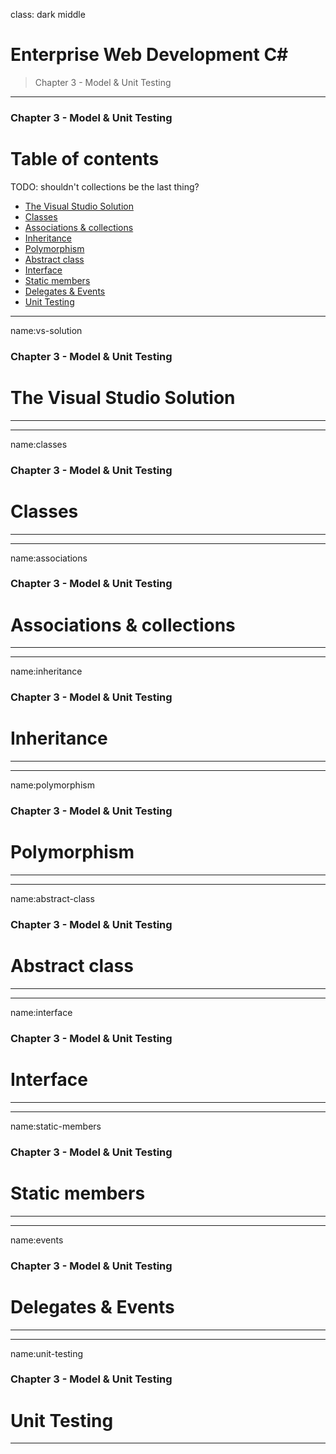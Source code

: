 class: dark middle

# Enterprise Web Development C&#35;
> Chapter 3 - Model &amp; Unit Testing

---
### Chapter 3 - Model &amp; Unit Testing
# Table of contents

TODO: shouldn't collections be the last thing?

- [The Visual Studio Solution](#vs-solution)
- [Classes](#classes)
- [Associations &amp; collections](#associations)
- [Inheritance](#inheritance)
- [Polymorphism](#polymorphism)
- [Abstract class](#abstract-class)
- [Interface](#interface)
- [Static members](#static-members)
- [Delegates &amp; Events](#events)
- [Unit Testing](#unit-testing)

---
name:vs-solution
### Chapter 3 - Model &amp; Unit Testing
# The Visual Studio Solution

---

---
name:classes
### Chapter 3 - Model &amp; Unit Testing
# Classes

---


---
name:associations
### Chapter 3 - Model &amp; Unit Testing
# Associations &amp; collections

---


---
name:inheritance
### Chapter 3 - Model &amp; Unit Testing
# Inheritance

---

---
name:polymorphism
### Chapter 3 - Model &amp; Unit Testing
# Polymorphism

---

---
name:abstract-class
### Chapter 3 - Model &amp; Unit Testing
# Abstract class

---

---
name:interface
### Chapter 3 - Model &amp; Unit Testing
# Interface

---

---
name:static-members
### Chapter 3 - Model &amp; Unit Testing
# Static members

---

---
name:events
### Chapter 3 - Model &amp; Unit Testing
# Delegates &amp; Events

---

---
name:unit-testing
### Chapter 3 - Model &amp; Unit Testing
# Unit Testing

---

